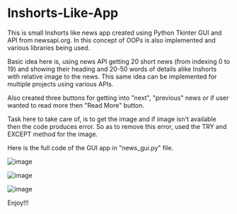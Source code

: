 # Inshorts-Like-App

This is small Inshorts like news app created using Python Tkinter GUI and API from newsapi.org.
In this concept of OOPs is also implemented and various libraries being used.

Basic idea here is, using news API getting 20 short news (from indexing 0 to 19) and showing their heading and 20-50 words of details alike Inshorts with relative image to the news.
This same idea can be implemented for multiple projects using various APIs. 

Also created three buttons for getting into "next", "previous" news or if user wanted to read more then "Read More" button.

Task here to take care of, is to get the image and if image isn't available then the code produces error. So as to remove this error, used the TRY and EXCEPT method for the image.

Here is the full code of the GUI app in "news_gui.py" file.

![image](https://user-images.githubusercontent.com/70787869/230754327-50430c09-861e-4412-b79f-0524b892e5f6.png)

![image](https://user-images.githubusercontent.com/70787869/230754335-bfc189fc-8f14-45d7-972c-0af8ab19c06f.png)

![image](https://user-images.githubusercontent.com/70787869/230754366-8a58bf18-e5da-4703-af5b-07e3e9777824.png)



Enjoy!!!
